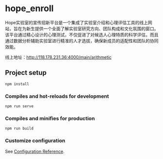 # hope_enroll

Hope实验室的宣传招新平台是一个集成了实验室介绍和心理评估工具的线上网站，旨在为新生提供一个全面了解实验室研究方向、团队构成和文化氛围的窗口。该平台通过精心设计的心理测试，不仅促进了对候选人心理特质的科学评估，而且通过数据分析辅助实验室进行精准的人才选拔，确保新成员的适配性和团队的协同效能。

线上地址：http://118.178.231.36:4000/main/arithmetic

## Project setup
```
npm install
```

### Compiles and hot-reloads for development
```
npm run serve
```

### Compiles and minifies for production
```
npm run build
```

### Customize configuration
See [Configuration Reference](https://cli.vuejs.org/config/).
